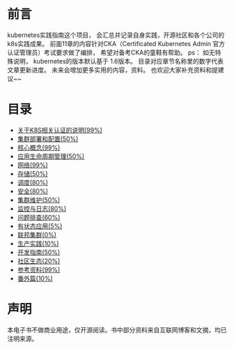 #  前言
kubernetes实践指南这个项目， 会汇总并记录自身实践，开源社区和各个公司的k8s实践成果。
前面11章的内容针对CKA（Certificated Kubernetes Admin 官方认证管理员）考试要求做了编排， 希望对备考CKA的童鞋有帮助。 
ps： 如无特殊说明， kubernetes的版本默认基于 1.6版本。  目录对应章节名称里的数字代表文章更新进度。 
未来会增加更多实用的内容，资料。 也欢迎大家补充资料和提建议~~

#  目录
- [关于K8S相关认证的说明(99%)](关于K8S相关认证的说明.md)
- [集群部署和配置(50%)](集群部署和配置.md)
- [核心概念(99%)](核心概念.md)
- [应用生命周期管理(50%)](应用生命周期管理.md)
- [网络(99%)](网络.md)
- [存储(50%)](存储.md)
- [调度(80%)](调度.md)
- [安全(80%)](安全.md)
- [集群维护(50%)](集群维护.md)
- [监控与日志(80%)](监控与日志.md)
- [问题排查(60%)](问题排查.md)
- [有状态应用(5%)](有状态应用.md)
- [联邦集群(0%)](联邦集群.md)
- [生产实践(10%)](生产实践.md)
- [开发指南(50%)](开发指南.md)
- [社区生态(20%)](社区生态.md)
- [参考资料(99%)](参考资料.md)
- [番外篇(10%)](番外篇.md)
#  声明
本电子书不做商业用途，仅开源阅读。书中部分资料来自互联网博客和文摘，均已注明来源。
